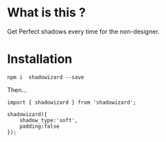 # What is this ?

Get Perfect shadows every time for the non-designer.

# Installation
`npm i  shadowizard --save`

Then...

```
import { shadowizard } from 'shadowizard';

shadowizard({
    shadow_type:'soft',
    padding:false
});
```